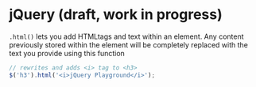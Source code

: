 # jQuery (draft, work in progress)

`.html()` lets you add HTMLtags and text within an element. Any content previously stored within the element will be completely replaced with the text you provide using this function
 
```js
// rewrites and adds <i> tag to <h3>
$('h3').html('<i>jQuery Playground</i>'); 
```